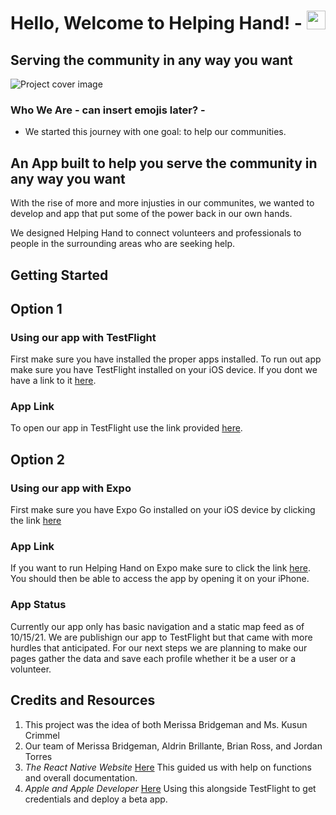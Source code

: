 # Hello, Welcome to Helping Hand! -  <img src="https://raw.githubusercontent.com/MartinHeinz/MartinHeinz/master/wave.gif" width="30px">

## Serving the community in any way you want


![Project cover image](https://i.postimg.cc/htgLYsy8/Helping-Hand-logos.jpg)

### Who We Are - can insert emojis later? -
- We started this journey with one goal: to help our communities.

## An App built to help you serve the community in any way you want 

With the rise of more and more injusties in our communites, we wanted to develop and app that put some of the power back in our own hands.

We designed Helping Hand to connect volunteers and professionals to people in the surrounding areas who are seeking help.

## Getting Started

## Option 1

### Using our app with TestFlight

First make sure you have installed the proper apps installed. To run out app make sure you have TestFlight installed on your iOS device. If you dont we have a link to it [here](https://apps.apple.com/us/app/testflight/id899247664).

### App Link

To open our app in TestFlight use the link provided [here](https://i.postimg.cc/4420qsd5/Screen-Shot-2021-10-15-at-1-08-32-AM.png).

## Option 2

### Using our app with Expo

First make sure you have Expo Go installed on your iOS device by clicking the link [here](https://apps.apple.com/us/app/expo-go/id982107779)

### App Link

If you want to run Helping Hand on Expo make sure to click the link [here](https://expo.dev/@merissab44/helping-hand). You should then be able to access the app by opening it on your iPhone.

### App Status

Currently our app only has basic navigation and a static map feed as of 10/15/21. We are publishign our app to TestFlight but that came with more hurdles that anticipated. For our next steps we are planning to make our pages gather the data and save each profile whether it be a user or a volunteer.

## Credits and Resources

1. This project was the idea of both Merissa Bridgeman and Ms. Kusun Crimmel
2. Our team of Merissa Bridgeman, Aldrin Brillante, Brian Ross, and Jordan Torres
3. *The React Native Website* [Here](https://reactnative.dev/) This guided us with help on functions and overall documentation.
4. *Apple and Apple Developer* [Here](https://developer.apple.com/) Using this alongside TestFlight to get credentials and deploy a beta app.
